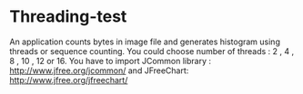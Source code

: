 # Threading-test
An application counts bytes in image file and generates histogram using threads or sequence counting. You could choose number of threads : 2 , 4 , 8 , 10 , 12 or 16. 
You have to import JCommon library : http://www.jfree.org/jcommon/ and JFreeChart: http://www.jfree.org/jfreechart/
